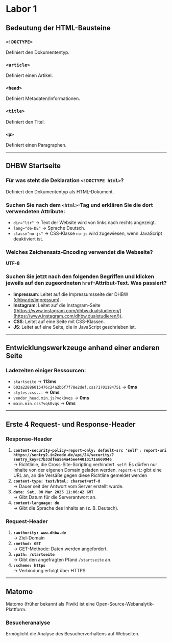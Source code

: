 # Labor 1

## Bedeutung der HTML-Bausteine

### `<!DOCTYPE>`
Definiert den Dokumententyp.

### `<article>`
Definiert einen Artikel.

### `<head>`
Definiert Metadaten/Informationen.

### `<title>`
Definiert den Titel.

### `<p>`
Definiert einen Paragraphen.

---

## DHBW Startseite

### Für was steht die Deklaration `<!DOCTYPE html>`?
Definiert den Dokumententyp als HTML-Dokument.

### Suchen Sie nach dem `<html>`-Tag und erklären Sie die dort verwendeten Attribute:
- `dir="ltr"` → Text der Website wird von links nach rechts angezeigt.
- `lang="de-DE"` → Sprache Deutsch.
- `class="no-js"` → CSS-Klasse `no-js` wird zugewiesen, wenn JavaScript deaktiviert ist.

### Welches Zeichensatz-Encoding verwendet die Webseite?
**UTF-8**

### Suchen Sie jetzt nach den folgenden Begriffen und klicken jeweils auf den zugeordneten `href`-Attribut-Text. Was passiert?
- **Impressum**: Leitet auf die Impressumsseite der DHBW ([dhbw.de/impressum](https://www.dhbw.de/impressum)).
- **Instagram**: Leitet auf die Instagram-Seite ([https://www.instagram.com/dhbw.dualstudieren/](https://www.instagram.com/dhbw.dualstudieren/)).
- **CSS**: Leitet auf eine Seite mit CSS-Klassen.
- **JS**: Leitet auf eine Seite, die in JavaScript geschrieben ist.

---

## Entwicklungswerkzeuge anhand einer anderen Seite  

### Ladezeiten einiger Ressourcen:
- `startseite` → **113ms**
- `602a22886015476c24a2b6f7f78e2def.css?1701184751` → **0ms**
- `styles.css...` → **0ms**
- `vendor_head.min.js?vqk0vqs` → **0ms**
- `main.min.css?vqk0vqs` → **0ms**

---

## Erste 4 Request- und Response-Header

### **Response-Header**
1. **`content-security-policy-report-only: default-src 'self'; report-uri https://sentry2.in2code.de/api/24/security/?sentry_key=c7b33dfea5e4a45ee44013171a669946`**  
   → Richtlinie, die Cross-Site-Scripting verhindert. `self`: Es dürfen nur Inhalte von der eigenen Domain geladen werden. `report-uri`: gibt eine URL an, an die Versäße gegen diese Richtline gemeldet werden
2. **`content-type: text/html; charset=utf-8`**  
   → Dauer seit der Antwort vom Server erstellt wurde.
3. **`date: Sat, 08 Mar 2025 11:06:42 GMT`**  
   → Gibt Datum für die Serverantwort an.
4. **`content-language: de`**  
   → Gibt die Sprache des Inhalts an (z. B. Deutsch).

### **Request-Header**
1. **`:authority: www.dhbw.de`**  
   → Ziel-Domain
2. **`:method: GET`**  
   → GET-Methode: Daten werden angefordert.
3. **`:path: /startseite`**  
   → Gibt den angefragten Pfand `/startseite` an.
4. **`:scheme: https`**  
   → Verbindung erfolgt über HTTPS

---

## Matomo

Matomo (früher bekannt als Piwik) ist eine Open-Source-Webanalytik-Plattform.

### **Besucheranalyse**
Ermöglicht die Analyse des Besucherverhaltens auf Webseiten.

